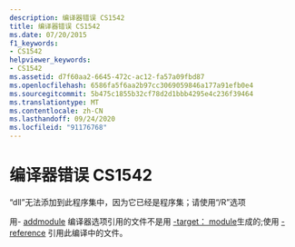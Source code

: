 ```yaml
---
description: 编译器错误 CS1542
title: 编译器错误 CS1542
ms.date: 07/20/2015
f1_keywords:
- CS1542
helpviewer_keywords:
- CS1542
ms.assetid: d7f60aa2-6645-472c-ac12-fa57a09fbd87
ms.openlocfilehash: 6586fa5f6aa2b97cc3069059846a177a91efb0e4
ms.sourcegitcommit: 5b475c1855b32cf78d2d1bbb4295e4c236f39464
ms.translationtype: MT
ms.contentlocale: zh-CN
ms.lasthandoff: 09/24/2020
ms.locfileid: "91176768"
---
```

# <a name="compiler-error-cs1542"></a>编译器错误 CS1542

“dll”无法添加到此程序集中，因为它已经是程序集；请使用“/R”选项  
  
 用- [addmodule](../language-reference/compiler-options/addmodule-compiler-option.md) 编译器选项引用的文件不是用 [-target： module](../language-reference/compiler-options/target-module-compiler-option.md)生成的;使用 [-reference](../language-reference/compiler-options/reference-compiler-option.md) 引用此编译中的文件。
